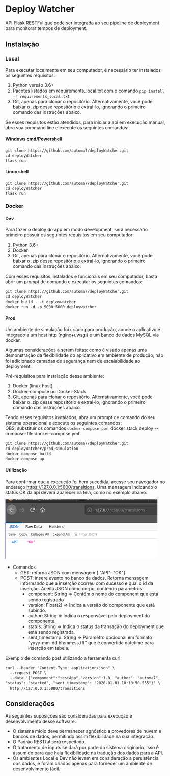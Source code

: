 # Deploy Watcher

API Flask RESTFul que pode ser integrada ao seu pipeline de deployment para monitorar tempos de deployment.

## Instalação

### Local
Para executar localmente em seu computador, é necessário ter instalados os seguintes requisitos:
1. Python versão 3.6+ 
2. Pacotes listados em requirements_local.txt com o comando `pip install -r requirements_local.txt`
3. Git, apenas para clonar o repositório. Alternativamente, você pode baixar o .zip desse repositório e extrai-lo, 
ignorando o primeiro comando das instruções abaixo.

Se esses requisitos estão atendidos, para iniciar a api em execução manual, abra sua command line e execute os seguintes 
comandos:
#### Windows cmd/Powershell
    git clone https://github.com/automa7/deployWatcher.git
    cd deployWatcher
    flask run
    
#### Linux shell
    git clone https://github.com/automa7/deployWatcher.git 
    cd deployWatcher
    flask run

### Docker
#### Dev
Para fazer o deploy do app em modo development, será necessário primeiro possuir os seguintes requisitos em seu 
computador:
1. Python 3.6+
2. Docker
3. Git, apenas para clonar o repositório. Alternativamente, você pode baixar o .zip desse repositório e extrai-lo, 
ignorando o primeiro comando das instruções abaixo.

Com esses requisitos instalados e funcionais em seu computador, basta abrir um prompt de comando e executar os seguintes
comandos:

    git clone https://github.com/automa7/deployWatcher.git 
    cd deployWatcher
    docker build . -t deploywatcher
    docker run -d -p 5000:5000 deploywatcher

#### Prod
Um ambiente de simulação foi criado para produção, aonde o aplicativo é integrado a um host http (nginx+uwsgi) e um 
banco de dados MySQL via docker. 

Algumas considerações a serem feitas: como é visado apenas uma demonstração da flexibilidade do aplicativo em ambiente 
de produção, não foi adicionado camadas de segurança nem de escalabilidade ao deployment.

Pré-requisitos para instalação desse ambiente:
1. Docker (linux host)
2. Docker-compose ou Docker-Stack
3. Git, apenas para clonar o repositório. Alternativamente, você pode baixar o .zip desse repositório e extrai-lo, 
ignorando o primeiro comando das instruções abaixo.

Tendo esses requisitos instalados, abra um prompt de comando do seu sistema operacional e execute os seguintes comandos:  
OBS: substituir os comandos `docker-compose por `docker stack deploy --compose-file docker-compose.yml`

    git clone https://github.com/automa7/deployWatcher.git 
    cd deployWatcher/prod_simulation
    docker-compose build
    docker-compose up

#### Utilização
Para confirmar que a execução foi bem sucedida, acesse seu navegador no endereço https://127.0.0.1:5000/transitions. Uma 
mensagem indicando o status OK da api deverá aparecer na tela, como no exemplo abaixo:

![](assets/img_api_ok.png)

* Comandos
    * GET: retorna JSON com mensagem { "API": "OK"}
    * POST: insere evento no banco de dados. Retorna mensagem informando que a inserção ocorreu com sucesso e qual o id 
    da inserção. Aceita JSON como corpo, contendo parametros:
        * component: String => Contém o nome do component que está sendo registrado
        * version: Float(2) => Indica a versão do componente que está subindo.
        * author: String => Indica o responsável pelo deployment do componente.
        * status: String => Indica o status da transação do deployment que está sendo registrada.
        * sent_timestamp: String => Paramêtro opcioonal em formato "yyyy-mm-dd hh:mm:ss.fff" que é convertida datetime 
        para inserção em tabela.
        
Exemplo de comando post utilizando a ferramenta curl:  

    curl --header "Content-Type: application/json" \
      --request POST \
      --data '{"component":"testApp","version":1.0, "author": "automa7", "status": "started", "sent_timestamp": "2020-01-01 10:10:50.555"}' \
      http://127.0.0.1:5000/transitions

## Considerações
As seguintes suposições são consideradas para execução e desenvolvimento desse software:
* O sistema miolo deve permanecer agnóstico a provedores de nuvem e bancos de dados, permitindo assim flexibilidade na 
sua integração.
* O Padrão RESTful será respeitado.
* O tratamento de inputs se dará por parte do sistema originário. Isso é assumido para que haja flexibilidade na 
tradução dos dados para a API.
* Os ambientes Local e Dev não levam em consideração a persistência dos dados, e foram criados apenas para fornecer um 
ambiente de desenvolvimento fácil.

